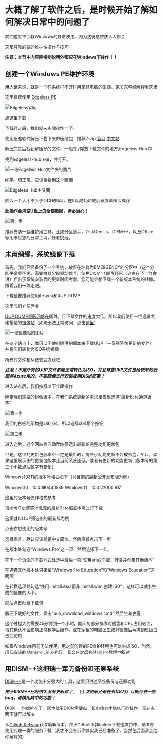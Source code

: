 # 大概了解了软件之后，是时候开始了解如何解决日常中的问题了

我们这里不会教Windows的日常使用，因为这玩意应该人人都会

这里只教必要的维护性操作与技巧

__注意：本节中内容除特别说明外都应在Windows下操作！！__
## 创建一个Windows PE维护环境

用人话来说，就是一个在系统打不开时用来修电脑的东西。更加完整的解释看[这里](https://wiki.edgeless.top/v2/faq/whats.html)

这里推荐使用 [Edgeless PE](https://home.edgeless.top/)

![Edgeless官网](Photos/1.png)

点[这里](https://down.edgeless.top/)下载

下载好之后，我们就来实际操作一下。

使用压缩软件解压下载下来的压缩包，推荐7-zip [官网](https://www.7-zip.org/) [中文站](https://sparanoid.com/lab/7z/)

解压完之后找到解压好的文件，一般在 /存放下载文件的地方/Edgeless Hub 中

找到edgeless-hub.exe，并打开。

![一张Edgeless Hub文件夹的图片](Photos/2.png)

如果一切正常。应该会看到这个画面

![Edgeless Hub主界面](Photos/3.png)

插入一个大小不少于64G的U盘，在U盘成功加载后跟屏幕指示操作

__此操作会清空U盘上的全部数据，务必当心！__

![第一步](Photos/4.png)

推荐安装一些维护用工具，比如分区助手，DiskGenius，DISM++，以及Office等用来应急的日常工具，任君挑选。

## 未雨绸缪，系统镜像下载

首先，我们已经备份了一个系统，放置在名称为EMERGENCY的分区中（这个分区平常看不见，需要给其分配驱动器号）使用DISM++即可还原（这点在下一节会讲）但出于系统安装后的更新时间考虑，您可能会想下载一个新版本系统的镜像。跟着我们一块走吧。

下载镜像推荐使用itellyou和UUP DUMP

这里我们介绍后者

[UUP DUMP原版网站](https://www.uupdump.net)在国外，且下载文件的速度欠佳，所以我们使用一位远景大佬搭建的[镜像站](https://www.uupdump.cn)（如果无法正常访问，点击[这里](https://uup.pc521.net)）

![一张镜像站的图片](Photos/5.png)

在这个站点上，你可以用他们提供的脚本来下载UUP（一系列系统更新的文件）并将它们转化为ISO系统镜像

所有的文件都从微软官方获取

___注意！不是所有的UUP文件都能正常转化为ISO，并且有些UUP文件是给微软的云服务Azure用的，不要随便进行安装或用DISM部署！___

进入站点后，我们按照以下步骤操作

确定我们需要的镜像版本，在我们系统更新的需求里应当选择“最新Beta通道版本”

![第一步](Photos/6.png)

我们的白板的架构是x86_64，所以选择x64那个按钮

![第二步](Photos/7.png)

进入之后，这个网站会自动帮你筛选出最新的完整功能更新包

但是，这里的更新包版本不一定是最新的，有些小功能更新不会被筛选，所以，如果这里展示出的更新包版本比当前系统还低，或者有更新的功能更新（版本号的第三个小数点后数字有变化）

Windows10&11的版本号格式如下（以目前的最新公开发布版为例）

Windows10：10.0.19044.1889
Windows11：10.0.22000.917

这里的版本号仅作格式参考

请参考IT之家等消息源的最新Beta版版本号进行下载

这里就以UUP筛选出的最新版为例

点击你想使用的版本号

选择语言，默认应该就是中文简体，然后直接点击下一步

在版本处勾选“Windows Pro”这一项，然后选择下一步。

在下一个页面的下载方式处选中最后一项“使用aria2下载、转换并创建其他版本”

在选择其他版本处只保留“Windows Pro Education”和“Windows Education”这两项

在转换选项处勾选“使用 install.esd 而非 install.wim 创建 ISO”，这样可以减小生成的镜像的大小。

然后点击创建下载包

解压下载好的文件，双击“uup_download_windows.cmd”
然后坐和放宽

这个过程大约需要45分钟到一个小时，期间的部分操作对磁盘和CPU占用较大，请在确认不会影响正常教学后操作，或在家里的电脑上生成好镜像后再拷到班级白板后使用

如果Windows目前无法使用，用之前创建的PE维护环境也可以生成ISO，当然，用我安装的Manjaro Linux也行，我会在之后的Manjaro教程中叙述

## 用DISM++这把瑞士军刀备份和还原系统

[DISM++](https://github.com/Chuyu-Team/Dism-Multi-language)是一个功能十分强大的工具，这里只讲述系统备份与还原功能

___由于DISM++已经很久没有更新过了，（上次更新还是在去年8月）可能存在一些bug，请慎用其中的功能！___

DISM++的优势在于，原本使用DISM需要敲一长串命令才能执行的操作，现在点两下就可以解决

从[Github Release](https://github.com/Chuyu-Team/Dism-Multi-language/releases)获取最新版本。由于Github不挂ladder下载速度拉跨，请考虑使用代理一类的服务下载（我才不会告诉你其实我已经准备了，当然在后面我会给你解释的）

